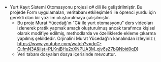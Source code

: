   * Yurt Kayıt Sistemi Otomasyonu projesi c# dili ile geliştirilmiştir. Bu projede Form uygulamaları, veritabanı etkileşimleri ile öprenci     yurdu için gerekli olan bir yazılım oluşturulmaya çalışılmıştır.
	* Bu proje Murat Yücedağ'ın "C# ile yurt otomasyonu" ders videoları izlenerek pratik yapmak amaçlı oluşturulmuş 
	  ancak tarafımca kişisel olarak modifiye edilmiş, methodlarda ve özelliklerde ekleme çıkarma yapılmış şekildedir.
	  Orjinalini Murat Yücedağ'ın kanalından izleyiniz ( https://www.youtube.com/watch?v=dcC-Q_fmN3A&list=PLKnjBHu2xXNPUA3M_ojv6sZ7bQNbid0qD) 
	* Veri tabanı dosyaları dosya içerisinde mevcuttur.
